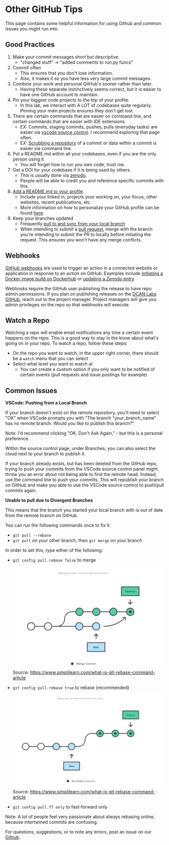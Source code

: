 # Other GitHub Tips

This page contains some helpful information for using Github and common issues you might run into.

## Good Practices

1. Make your commit messages short but descriptive.
    - "changed stuff" -> "added comments to run.py funcs"
2. Commit often
    - This ensures that you don't lose information.
    - Also, it makes it so you have less very large commit messages.
2. Combine your work and personal GitHub's sooner rather than later.
    - Having these separate instinctively seems correct, but it is easier to have one GitHub account to maintain.
3. Pin your biggest code projects to the top of your profile.
    - In this lab, we interact with A LOT of codebases quite regularly. Pinning your main projects ensures they don't get lost.
4. There are certain commands that are easier on command line, and certain commands that are easier with IDE extensions.
    - EX: Commits, staging commits, pushes, pulls (everyday tasks) are easier via [vscode source control](vscode.md). I recommend exploring that page often.
    - EX: [Scrubbing a repository](github-scrub.md) of a commit or data within a commit is easier via command line.
5. Put a README.md within all your codebases, even if you are the only person using it.
    - You will forget how to run you own code, trust me.
6. Get a DOI for your codebase if it is being used by others.
    - This is usually done via [zenodo](zenodo.md).
    - People will be able to credit you and reference specific commits with this.
7. [Add a README.md to your profile](https://docs.github.com/en/account-and-profile/setting-up-and-managing-your-github-profile/customizing-your-profile/managing-your-profile-readme).
    - Include your linked in, projects your working on, your focus, other websites, recent publications, etc
    - More information on how to personalize your GitHub profile can be found [here](https://docs.github.com/en/account-and-profile/setting-up-and-managing-your-github-profile/customizing-your-profile/personalizing-your-profile).
8. Keep your branches updated
    - Frequently [pull to and sync from your local branch](https://docs.github.com/en/desktop/working-with-your-remote-repository-on-github-or-github-enterprise/syncing-your-branch-in-github-desktop)
    - When intending to submit a [pull request](https://docs.github.com/en/pull-requests/collaborating-with-pull-requests/proposing-changes-to-your-work-with-pull-requests/about-pull-requests), merge with the branch you're intending to submit the PR to locally before initiating the request. This ensures you won't have any merge conflicts.

## Webhooks

[GitHub webhooks](https://docs.github.com/en/developers/webhooks-and-events/webhooks/about-webhooks) are used to trigger an action in a connected website or application in response to an action on GitHub. Examples include [initiating a Docker image build on Dockerhub](https://docs.docker.com/docker-hub/webhooks/) or [updating a Zenodo entry](https://docs.github.com/en/repositories/archiving-a-github-repository/referencing-and-citing-content/) 
 
Webhooks require the GitHub user publishing the release to have repo admin permissions. If you plan on publishing releases on the [DCAN Labs GitHub](https://www.github.com/DCAN-Labs), reach out to the project manager. Project managers will give you admin privileges on the repo so that webhooks will execute.

## Watch a Repo 

Watching a repo will enable email notifications any time a certain event happens on the repo. This is a good way to stay in the know about what's going on in your repo. To watch a repo, follow these steps:

- On the repo you want to watch, in the upper right corner, there should be a `watch` menu that you can select
- Select what level you want to watch at
    * You can create a custom option if you only want to be notified of certain events (pull requests and issue postings for example)

## Common Issues

**VSCode: Pushing from a Local Branch**

If your branch doesn't exist on the remote repository, you'll need to select "OK" when VSCode prompts you with "The branch "your_branch_name" has no remote branch. Would you like to publish this branch?" 

Note: I'd recommend clicking "OK, Don't Ask Again," - but this is a personal preference.

Within the source control page, under Branches, you can also select the cloud next to your branch to publish it.

If your branch already exists, but has been deleted from the GitHub repo, trying to push your commits from the VSCode source control panel might throw you an error about not being able to find the remote head. Instead, use the command line to push your commits. This will republish your branch on GitHub and make you able to use the VSCode source control to push/pull commits again.

**Unable to pull due to Divergent Branches**

This means that the branch you started your local branch with is out of date from the remote branch on GitHub.

You can run the following commands once to fix it.

- `git pull --rebase`
- `git pull` on your other branch, then `git merge` on your branch


In order to set this, type either of the following:
-  `git config pull.rebase false` to merge 

    ![merge](img/merge.png)
    Source: https://www.simplilearn.com/what-is-git-rebase-command-article

-  `git config pull.rebase true` to rebase (recommended)

    ![rebase](img/rebase.png)
    Source: https://www.simplilearn.com/what-is-git-rebase-command-article

-  `git config pull.ff only` to fast-forward only

Note: A lot of people feel very passionate about always rebasing online, because intertwined commits are confusing.


For questions, suggestions, or to note any errors, post an issue on our [Github](https://github.com/DCAN-Labs/cdni-brain/issues).